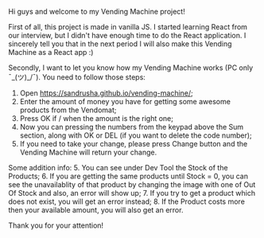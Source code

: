 Hi guys and welcome to my Vending Machine project!

First of all, this project is made in vanilla JS. I started learning React from our interview, but I didn't have enough time to do the React application. I sincerely tell you that in the next period I will also make this Vending Machine as a React app :) 

Secondly, I want to let you know how my Vending Machine works (PC only ¯\_(ツ)_/¯).
You need to follow those steps:
1. Open https://sandrusha.github.io/vending-machine/;
2. Enter the amount of money you have for getting some awesome products from the Vendomat;
3. Press OK if / when the amount is the right one;
4. Now you can pressing the numbers from the keypad above the Sum section, along with OK or DEL (if you want to delete the code number);
5. If you need to take your change, please press Change button and the Vending Machine will return your change.

Some addition info:
5. You can see under Dev Tool the Stock of the Products;
6. If you are getting the same products until Stock = 0, you can see the unavailablity of that product by changing the image with one of Out Of Stock and also, an error will show up;
7. If you try to get a product which does not exist, you will get an error instead;
8. If the Product costs more then your available amount, you will also get an error.

Thank you for your attention!